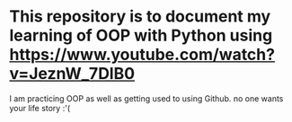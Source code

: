 # This repository is to document my learning of OOP with Python using https://www.youtube.com/watch?v=JeznW_7DlB0

I am practicing OOP as well as getting used to using Github.
no one wants your life story
:'(
